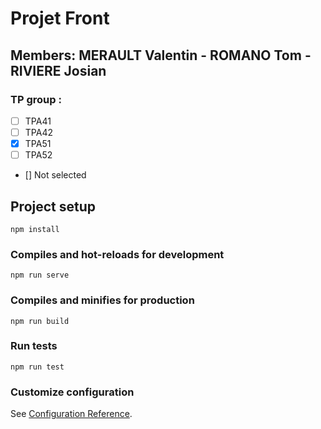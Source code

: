 # Projet Front

## Members: MERAULT Valentin - ROMANO Tom - RIVIERE Josian

### TP group : 
- [ ] TPA41
- [ ] TPA42
- [x] TPA51
- [ ] TPA52
- [] Not selected



## Project setup
```
npm install
```

### Compiles and hot-reloads for development
```
npm run serve
```

### Compiles and minifies for production
```
npm run build
```

### Run tests
```
npm run test
```

### Customize configuration
See [Configuration Reference](https://cli.vuejs.org/config/).
